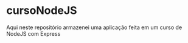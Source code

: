 # cursoNodeJS
Aqui neste repositório armazenei uma aplicação feita em um curso de NodeJS com Express
